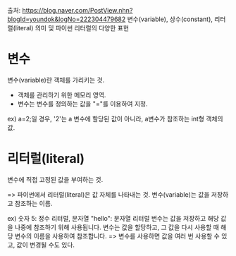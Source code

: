 출처: https://blog.naver.com/PostView.nhn?blogId=youndok&logNo=222304479682
변수(variable), 상수(constant), 리터럴(literal) 의미 및 파이썬 리터럴의 다양한 표현

# 변수
변수(variable)란 객체를 가리키는 것.
- 객체를 관리하기 위한 메모리 영역.
- 변수는 변수를 정의하는 값을 "="를 이용하여 지정.

ex) a=2;일 경우,
'2'는 a 변수에 할당된 값이 아니라, a변수가 참조하는 int형 객체의 값.

# 리터럴(literal)
변수에 직접 고정된 값을 부여하는 것.

=> 파이썬에서 리터럴(literal)은 값 자체를 나타내는 것.
변수(variable)는 값을 저장하고 참조하는 이름.

ex) 숫자 5: 정수 리터럴, 문자열 "hello": 문자열 리터럴
변수는 값을 저장하고 해당 값을 나중에 참조하기 위해 사용됩니다. 변수는 값을 할당하고, 그 값을 다시 사용할 때 해당 변수의 이름을 사용하여 참조합니다.
=> 변수를 사용하면 값을 여러 번 사용할 수 있고, 값이 변경될 수도 있다.
